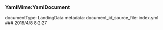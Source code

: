 ### YamlMime:YamlDocument
documentType: LandingData
metadata:
    document_id_source_file: index.yml
    ### 2018/4/8 8:2:27
